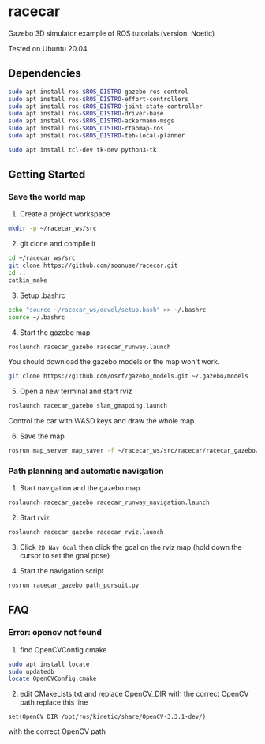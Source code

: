 # racecar

Gazebo 3D simulator example of ROS tutorials (version: Noetic)

Tested on Ubuntu 20.04

## Dependencies

```bash
sudo apt install ros-$ROS_DISTRO-gazebo-ros-control
sudo apt install ros-$ROS_DISTRO-effort-controllers
sudo apt install ros-$ROS_DISTRO-joint-state-controller
sudo apt install ros-$ROS_DISTRO-driver-base
sudo apt install ros-$ROS_DISTRO-ackermann-msgs
sudo apt install ros-$ROS_DISTRO-rtabmap-ros
sudo apt install ros-$ROS_DISTRO-teb-local-planner

sudo apt install tcl-dev tk-dev python3-tk
```

## Getting Started

### Save the world map

1. Create a project workspace
```bash
mkdir -p ~/racecar_ws/src
```

2. git clone and compile it
```bash
cd ~/racecar_ws/src
git clone https://github.com/soonuse/racecar.git
cd ..
catkin_make
```

3. Setup .bashrc
```bash
echo "source ~/racecar_ws/devel/setup.bash" >> ~/.bashrc
source ~/.bashrc
```

4. Start the gazebo map

```bash
roslaunch racecar_gazebo racecar_runway.launch
```

You should download the gazebo models or the map won't work.

```bash
git clone https://github.com/osrf/gazebo_models.git ~/.gazebo/models
```

5. Open a new terminal and start rviz
```bash
roslaunch racecar_gazebo slam_gmapping.launch 
```
Control the car with WASD keys and draw the whole map.

6. Save the map
```bash
rosrun map_server map_saver -f ~/racecar_ws/src/racecar/racecar_gazebo/map/map_runway
```

### Path planning and automatic navigation

1. Start navigation and the gazebo map

```bash
roslaunch racecar_gazebo racecar_runway_navigation.launch
```

2. Start rviz
```bash
roslaunch racecar_gazebo racecar_rviz.launch
```

3. Click `2D Nav Goal` then click the goal on the rviz map (hold down the cursor to set the goal pose)

4. Start the navigation script
```bash
rosrun racecar_gazebo path_pursuit.py
```

## FAQ

### Error: opencv not found

1. find OpenCVConfig.cmake
```bash
sudo apt install locate
sudo updatedb
locate OpenCVConfig.cmake
```

2. edit CMakeLists.txt and replace OpenCV_DIR with the correct OpenCV path
replace this line
```
set(OpenCV_DIR /opt/ros/kinetic/share/OpenCV-3.3.1-dev/)
```
with the correct OpenCV path
